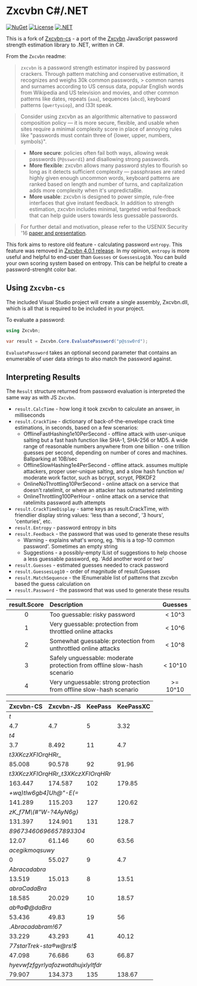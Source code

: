 Zxcvbn C#/.NET
==============

[![NuGet](https://img.shields.io/nuget/v/zxcvbn-extra)](https://www.nuget.org/packages/zxcvbn-extra)
[![License](https://img.shields.io/github/license/AdisonCavani/zxcvbn-extra-cs)](https://github.com/AdisonCavani/zxcvbn-extra-cs/blob/master/LICENSE)
[![.NET](https://github.com/AdisonCavani/zxcvbn-extra-cs/actions/workflows/dotnet.yml/badge.svg?branch=master)](https://github.com/AdisonCavani/zxcvbn-extra-cs/actions/workflows/dotnet.yml)


This is a fork of [Zxcvbn-cs](https://github.com/trichards57/zxcvbn-cs) - a port of the [Zxcvbn](https://github.com/dropbox/zxcvbn) JavaScript password strength estimation library to .NET, written in C#.

From the `Zxcvbn` readme:

> `zxcvbn` is a password strength estimator inspired by password crackers. Through pattern matching and conservative estimation, it recognizes and weighs 30k common passwords, > common names and surnames according to US census data, popular English words from Wikipedia and US television and movies, and other common patterns like dates, repeats (`aaa`), sequences (`abcd`), keyboard patterns (`qwertyuiop`), and l33t speak.

> Consider using zxcvbn as an algorithmic alternative to password composition policy — it is more secure, flexible, and usable when sites require a minimal complexity score in place of annoying rules like "passwords must contain three of {lower, upper, numbers, symbols}".

> * __More secure__: policies often fail both ways, allowing weak passwords (`P@ssword1`) and disallowing strong passwords.
> * __More flexible__: zxcvbn allows many password styles to flourish so long as it detects sufficient complexity — passphrases are rated highly given enough uncommon words, keyboard patterns are ranked based on length and number of turns, and capitalization adds more complexity when it's unpredictaBle.
> * __More usable__: zxcvbn is designed to power simple, rule-free interfaces that give instant feedback. In addition to strength estimation, zxcvbn includes minimal, targeted verbal feedback that can help guide users towards less guessable passwords.

> For further detail and motivation, please refer to the USENIX Security '16 [paper and presentation](https://www.usenix.org/conference/usenixsecurity16/technical-sessions/presentation/wheeler).

This fork aims to restore old feature - calculating password `entropy`. This feature was removed in [Zxcvbn 4.0.1 release](https://github.com/dropbox/zxcvbn/releases/tag/4.0.1). In my opinion, `entropy` is more useful and helpful to end-user than `Guesses` or `GuessesLog10`. You can build your own scoring system based on entropy. This can be helpful to create a password-strenght color bar.

## Using `Zxcvbn-cs`

The included Visual Studio project will create a single assembly, Zxcvbn.dll, which is all that is
required to be included in your project.

To evaluate a password:

``` C#
using Zxcvbn;

var result = Zxcvbn.Core.EvaluatePassword("p@ssw0rd");
```

`EvaluatePassword` takes an optional second parameter that contains an enumerable of
user data strings to also match the password against.

## Interpreting Results

The `Result` structure returned from password evaluation is interpreted the same way as with JS `Zxcvbn`.

- `result.CalcTime` - how long it took zxcvbn to calculate an answer, in milliseconds
- `result.CrackTime` - dictionary of back-of-the-envelope crack time estimations, in seconds, based on a few scenarios:
     * OfflineFastHashing1e10PerSecond - offline attack with user-unique salting but a fast hash function like SHA-1, SHA-256 or MD5. A wide range of reasonable numbers anywhere from one billion - one trillion guesses per second, depending on number of cores and machines. Ballparking at 10B/sec
     * OfflineSlowHashing1e4PerSecond - offline attack. assumes multiple attackers, proper user-unique salting, and a slow hash function w/ moderate work factor, such as bcrypt, scrypt, PBKDF2
     * OnlineNoThrottling10PerSecond - online attack on a service that doesn't ratelimit, or where an attacker has outsmarted ratelimiting
     * OnlineThrottling100PerHour - online attack on a service that ratelimits password auth attempts
- `result.CrackTimeDisplay` - same keys as result.CrackTime, with friendlier display string values: 'less than a second', '3 hours', 'centuries', etc.
- `result.Entropy` - password entropy in bits
- `result.Feedback` - the password that was used to generate these results
     * Warning - explains what's wrong, eg. 'this is a top-10 common password'. Sometimes an empty string
     * Suggestions - a possibly-empty IList<string> of suggestions to help choose a less guessable password, eg. 'Add another word or two'
- `result.Guesses` - estimated guesses needed to crack password
- `result.GuessesLog10` - order of magnitude of result.Guesses
- `result.MatchSequence` - the IEnumerable<Match> list of patterns that zxcvbn based the guess calculation on
- `result.Password` - the password that was used to generate these results
 

| result.Score | Description  | Guesses |
| :----------: | :----------- | :------:|
| 0 | Too guessable: risky password  | < 10^3 |
| 1 | Very guessable: protection from throttled online attacks | < 10^6 |
| 2 | Somewhat guessable: protection from unthrottled online attacks | < 10^8 |
| 3 | Safely unguessable: moderate protection from offline slow-hash scenario | < 10^10 |
| 4 | Very unguessable: strong protection from offline slow-hash scenario | >= 10^10 |
 
 
<table>
    <thead>
        <tr>
            <th>Zxcvbn-CS</th>
            <th>Zxcvbn-JS</th>
            <th>KeePass</th>
            <th>KeePassXC</th>
        </tr>
    </thead>
    <tbody>
        <tr>
            <td colspan=4><i>t</i></td>
        </tr>
        <tr>
            <td>4.7</td>
            <td>4.7</td>
            <td>5</td>
            <td>3.32</td>
        </tr>
        <tr>
            <td colspan=4><i>t4</i></td>
        </tr>
        <tr>
            <td>3.7</td>
            <td>8.492</td>
            <td>11</td>
            <td>4.7</td>
        </tr>
        <tr>
            <td colspan=4><i>t3XKczXFIOrqHRr_</i></td>
        </tr>
        <tr>
            <td>85.008</td>
            <td>90.578</td>
            <td>92</td>
            <td>91.96</td>
        </tr>
        <tr>
            <td colspan=4><i>t3XKczXFIOrqHRr_t3XKczXFIOrqHRr</i></td>
        </tr>
        <tr>
            <td>163.447</td>
            <td>174.587</td>
            <td>102</td>
            <td>179.85</td>
        </tr>
        <tr>
            <td colspan=4><i>+wq)tIw6gb4]Uh@"-E(=</i></td>
        </tr>
        <tr>
            <td>141.289</td>
            <td>115.203</td>
            <td>127</td>
            <td>120.62</td>
        </tr>
        <tr>
            <td colspan=4><i>zK_f7M\(#"W-?4AyN6g}</i></td>
        </tr>
        <tr>
            <td>131.397</td>
            <td>124.901</td>
            <td>131</td>
            <td>128.7</td>
        </tr>
        <tr>
            <td colspan=4><i>89673460696657893304</i></td>
        </tr>
        <tr>
            <td>12.07</td>
            <td>61.146</td>
            <td>60</td>
            <td>63.56</td>
        </tr>
        <tr>
            <td colspan=4><i>acegikmoqsuwy</i></td>
        </tr>
        <tr>
            <td>0</td>
            <td>55.027</td>
            <td>9</td>
            <td>4.7</td>
        </tr>
        <tr>
            <td colspan=4><i>Abracadabra</i></td>
        </tr>
        <tr>
            <td>13.519</td>
            <td>15.013</td>
            <td>8</td>
            <td>13.51</td>
        </tr>
        <tr>
            <td colspan=4><i>abraCadaBra</i></td>
        </tr>
        <tr>
            <td>18.585</td>
            <td>20.029</td>
            <td>10</td>
            <td>18.57</td>
        </tr>
        <tr>
            <td colspan=4><i>ab®a©@daBra</i></td>
        </tr>
        <tr>
            <td>53.436</td>
            <td>49.83</td>
            <td>19</td>
            <td>56</td>
        </tr>
        <tr>
            <td colspan=4><i>.Abracadabram!67</i></td>
        </tr>
        <tr>
            <td>33.229</td>
            <td>43.293</td>
            <td>41</td>
            <td>40.12</td>
        </tr>
        <tr>
            <td colspan=4><i>77starTrek-sta®w@rs!$</i></td>
        </tr>
        <tr>
            <td>47.098</td>
            <td>76.686</td>
            <td>63</td>
            <td>66.87</td>
        </tr>
        <tr>
         <td colspan=4><i>hyevwfzfgyrlyafozwatdhujxlyltfdr</i></td>
        </tr>
        <tr>
            <td>79.907</td>
            <td>134.373</td>
            <td>135</td>
            <td>138.67</td>
        </tr>
    </tbody>
</table>
